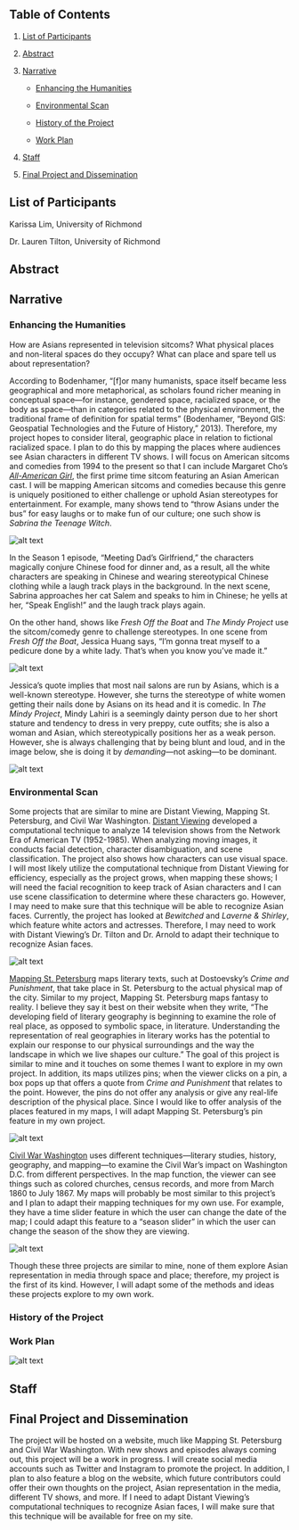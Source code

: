 ## Table of Contents
1. [List of Participants](https://github.com/introdh/intro-dh-klim96/blob/master/DH_FinalProjectGrant_LIM.md#list-of-participants)
2. [Abstract](https://github.com/introdh/intro-dh-klim96/blob/master/DH_FinalProjectGrant_LIM.md#abstract)
3. [Narrative](https://github.com/introdh/intro-dh-klim96/blob/master/DH_FinalProjectGrant_LIM.md#narrative)
   
   - [Enhancing the Humanities](https://github.com/introdh/intro-dh-klim96/blob/master/DH_FinalProjectGrant_LIM.md#enhancing-the-humanities)
   
   - [Environmental Scan](https://github.com/introdh/intro-dh-klim96/blob/master/DH_FinalProjectGrant_LIM.md#environmental-scan)
   - [History of the Project](https://github.com/introdh/intro-dh-klim96/blob/master/DH_FinalProjectGrant_LIM.md#history-of-the-project)
   - [Work Plan](https://github.com/introdh/intro-dh-klim96/blob/master/DH_FinalProjectGrant_LIM.md#work-plan)
4. [Staff](https://github.com/introdh/intro-dh-klim96/blob/master/DH_FinalProjectGrant_LIM.md#staff)
5. [Final Project and Dissemination](https://github.com/introdh/intro-dh-klim96/blob/master/DH_FinalProjectGrant_LIM.md#final-project-and-dissemination)
   
## List of Participants
Karissa Lim, University of Richmond

Dr. Lauren Tilton, University of Richmond

## Abstract
## Narrative
### Enhancing the Humanities
How are Asians represented in television sitcoms? What physical places and non-literal spaces do they occupy? What can place and spare tell us about representation?

According to Bodenhamer, “[f]or many humanists, space itself became less geographical and more metaphorical, as scholars found richer meaning in conceptual space—for instance, gendered space, racialized space, or the body as space—than in categories related to the physical environment, the traditional frame of definition for spatial terms” (Bodenhamer, “Beyond GIS: Geospatial Technologies and the Future of History,” 2013). 
Therefore, my project hopes to consider literal, geographic place in relation to fictional racialized space. I plan to do this by mapping the places where audiences see Asian characters in different TV shows. 
I will focus on American sitcoms and comedies from 1994 to the present so that I can include Margaret Cho’s [*All-American Girl*](https://en.wikipedia.org/wiki/All-American_Girl_(1994_TV_series)), the first prime time sitcom featuring an Asian American cast.
I will be mapping American sitcoms and comedies because this genre is uniquely positioned to either challenge or uphold Asian stereotypes for entertainment.
For example, many shows tend to “throw Asians under the bus” for easy laughs or to make fun of our culture; one such show is *Sabrina the Teenage Witch*. 

![alt text](https://github.com/introdh/intro-dh-klim96/blob/master/Screen%20Shot%202017-12-02%20at%206.07.35%20PM.png)

In the Season 1 episode, “Meeting Dad’s Girlfriend,” the characters magically conjure Chinese food for dinner and, as a result, all the white characters are speaking in Chinese and wearing stereotypical Chinese clothing while a laugh track plays in the background. 
In the next scene, Sabrina approaches her cat Salem and speaks to him in Chinese; he yells at her, “Speak English!” and the laugh track plays again. 

On the other hand, shows like *Fresh Off the Boat* and *The Mindy Project* use the sitcom/comedy genre to challenge stereotypes. 
In one scene from *Fresh Off the Boat*, Jessica Huang says, “I’m gonna treat myself to a pedicure done by a white lady. That’s when you know you’ve made it.” 

![alt text](https://github.com/introdh/intro-dh-klim96/blob/master/JessicaHuang.jpg)

Jessica’s quote implies that most nail salons are run by Asians, which is a well-known stereotype. 
However, she turns the stereotype of white women getting their nails done by Asians on its head and it is comedic.
In *The Mindy Project*, Mindy Lahiri is a seemingly dainty person due to her short stature and tendency to dress in very preppy, cute outfits; she is also a woman and Asian, which stereotypically positions her as a weak person.
However, she is always challenging that by being blunt and loud, and in the image below, she is doing it by *demanding*—not asking—to be dominant.

![alt text](https://github.com/introdh/intro-dh-klim96/blob/master/giphy.gif)

### Environmental Scan
Some projects that are similar to mine are Distant Viewing, Mapping St. Petersburg, and Civil War Washington. [Distant Viewing](https://distantviewing.org/) developed a computational technique to analyze 14 television shows from the Network Era of American TV (1952-1985). When analyzing moving images, it conducts facial detection, character disambiguation, and scene classification. The project also shows how characters can use visual space. I will most likely utilize the computational technique from Distant Viewing for efficiency, especially as the project grows, when mapping these shows; I will need the facial recognition to keep track of Asian characters and I can use scene classification to determine where these characters go. However, I may need to make sure that this technique will be able to recognize Asian faces. Currently, the project has looked at *Bewitched* and *Laverne & Shirley*, which feature white actors and actresses. Therefore, I may need to work with Distant Viewing’s Dr. Tilton and Dr. Arnold to adapt their technique to recognize Asian faces.

![alt text](https://github.com/introdh/intro-dh-klim96/blob/master/Screen%20Shot%202017-12-13%20at%202.19.25%20AM.png)

[Mapping St. Petersburg](http://www.mappingpetersburg.org/site/) maps literary texts, such at Dostoevsky’s *Crime and Punishment*, that take place in St. Petersburg to the actual physical map of the city. Similar to my project, Mapping St. Petersburg maps fantasy to reality. I believe they say it best on their website when they write, “The developing field of literary geography is beginning to examine the role of real place, as opposed to symbolic space, in literature. Understanding the representation of real geographies in literary works has the potential to explain our response to our physical surroundings and the way the landscape in which we live shapes our culture.” The goal of this project is similar to mine and it touches on some themes I want to explore in my own project. In addition, its maps utilizes pins; when the viewer clicks on a pin, a box pops up that offers a quote from *Crime and Punishment* that relates to the point. However, the pins do not offer any analysis or give any real-life description of the physical place. Since I would like to offer analysis of the places featured in my maps, I will adapt Mapping St. Petersburg’s pin feature in my own project.

![alt text](https://github.com/introdh/intro-dh-klim96/blob/master/Screen%20Shot%202017-12-03%20at%207.42.47%20PM.png)

[Civil War Washington](http://civilwardc.org/maps/flex/) uses different techniques—literary studies, history, geography, and mapping—to examine the Civil War’s impact on Washington D.C. from different perspectives. In the map function, the viewer can see things such as colored churches, census records, and more from March 1860 to July 1867. My maps will probably be most similar to this project’s and I plan to adapt their mapping techniques for my own use. For example, they have a time slider feature in which the user can change the date of the map; I could adapt this feature to a “season slider” in which the user can change the season of the show they are viewing.

![alt text](https://github.com/introdh/intro-dh-klim96/blob/master/Screen%20Shot%202017-12-03%20at%207.41.38%20PM.png)

Though these three projects are similar to mine, none of them explore Asian representation in media through space and place; therefore, my project is the first of its kind. However, I will adapt some of the methods and ideas these projects explore to my own work.

### History of the Project

### Work Plan
![alt text](https://github.com/introdh/intro-dh-klim96/blob/master/BallaLittle.gif)

## Staff

## Final Project and Dissemination
The project will be hosted on a website, much like Mapping St. Petersburg and Civil War Washington. With new shows and episodes always coming out, this project will be a work in progress. I will create social media accounts such as Twitter and Instagram to promote the project. In addition, I plan to also feature a blog on the website, which future contributors could offer their own thoughts on the project, Asian representation in the media, different TV shows, and more. If I need to adapt Distant Viewing’s computational techniques to recognize Asian faces, I will make sure that this technique will be available for free on my site. 
